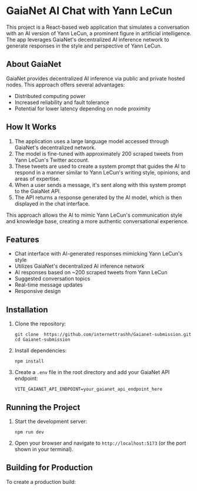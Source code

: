 # GaiaNet AI Chat with Yann LeCun

This project is a React-based web application that simulates a conversation with an AI version of Yann LeCun, a prominent figure in artificial intelligence. The app leverages GaiaNet's decentralized AI inference network to generate responses in the style and perspective of Yann LeCun.

## About GaiaNet

GaiaNet provides decentralized AI inference via public and private hosted nodes. This approach offers several advantages:
- Distributed computing power
- Increased reliability and fault tolerance
- Potential for lower latency depending on node proximity

## How It Works

1. The application uses a large language model accessed through GaiaNet's decentralized network.
2. The model is fine-tuned with approximately 200 scraped tweets from Yann LeCun's Twitter account.
3. These tweets are used to create a system prompt that guides the AI to respond in a manner similar to Yann LeCun's writing style, opinions, and areas of expertise.
4. When a user sends a message, it's sent along with this system prompt to the GaiaNet API.
5. The API returns a response generated by the AI model, which is then displayed in the chat interface.

This approach allows the AI to mimic Yann LeCun's communication style and knowledge base, creating a more authentic conversational experience.

## Features

- Chat interface with AI-generated responses mimicking Yann LeCun's style
- Utilizes GaiaNet's decentralized AI inference network
- AI responses based on ~200 scraped tweets from Yann LeCun
- Suggested conversation topics
- Real-time message updates
- Responsive design

## Installation

1. Clone the repository:
   ```
   git clone  https://github.com/internettrashh/Gaianet-submission.git
   cd Gaianet-submission
   ```

2. Install dependencies:
   ```
   npm install
   ```

3. Create a `.env` file in the root directory and add your GaiaNet API endpoint:
   ```
   VITE_GAIANET_API_ENDPOINT=your_gaianet_api_endpoint_here
   ```

## Running the Project

1. Start the development server:
   ```
   npm run dev
   ```

2. Open your browser and navigate to `http://localhost:5173` (or the port shown in your terminal).

## Building for Production

To create a production build:

